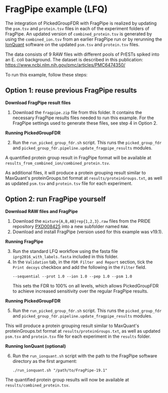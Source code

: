 # FragPipe example (LFQ)

The integration of PickedGroupFDR with FragPipe is realized by updating the `psm.tsv` and `protein.tsv` files in each of the experiment folders of FragPipe. An updated version of `combined_protein.tsv` is generated by using the `combined_ion.tsv` from an earlier FragPipe run or by rerunning the [IonQuant](https://ionquant.nesvilab.org/) software on the updated `psm.tsv` and `protein.tsv` files.

The data consists of 9 RAW files with different pools of PrESTs spiked into an E. coli background.
The dataset is described in this publication: https://www.ncbi.nlm.nih.gov/pmc/articles/PMC6474350/

To run this example, follow these steps:

## Option 1: reuse previous FragPipe results

**Download FragPipe result files**

1. Download the `fragpipe.zip` file from this folder. It contains the necessary FragPipe results files needed to run this example. For the FragPipe settings used to generate these files, see step 4 in Option 2.

**Running PickedGroupFDR**

2. Run the `run_picked_group_fdr.sh` script. This runs the `picked_group_fdr` and `picked_group_fdr.pipeline.update_fragpipe_results` modules.

A quantified protein group result in FragPipe format will be available at `results_from_combined_ion/combined_protein.tsv`.

As additional files, it will produce a protein grouping result similar to MaxQuant's proteinGroups.txt format at `results/proteinGroups.txt`, as well as updated `psm.tsv` and `protein.tsv` file for each experiment.


## Option 2: run FragPipe yourself

**Download RAW files and FragPipe**

1. Download the `mixture{A,B,AB}rep{1,2,3}.raw` files from the PRIDE repository [PXD008425](https://www.ebi.ac.uk/pride/archive/projects/PXD008425) into a new subfolder named `RAW`.
2. Download and install FragPipe (version used for this example was v19.1).

**Running FragPipe**

3. Run the standard LFQ workflow using the fasta file `iprg2016_with_labels.fasta` included in this folder.
4. In the `Validation` tab, in the `FDR Filter and Report` section, tick the `Print decoys` checkbox and add the following in the `Filter` field.
   ```
   --sequential --prot 1.0 --ion 1.0 --pep 1.0 --psm 1.0
   ```
   This sets the FDR to 100% on all levels, which allows PickedGroupFDR to achieve increased sensitivity over the regular FragPipe results.

**Running PickedGroupFDR**

5. Run the `run_picked_group_fdr.sh` script. This runs the `picked_group_fdr` and `picked_group_fdr.pipeline.update_fragpipe_results` modules.

This will produce a protein grouping result similar to MaxQuant's proteinGroups.txt format at `results/proteinGroups.txt`, as well as updated `psm.tsv` and `protein.tsv` file for each experiment in the `results` folder.

**Running IonQuant (optional)**

6. Run the `run_ionquant.sh` script with the path to the FragPipe software directory as the first argument:
   ```
   ./run_ionquant.sh "/path/to/FragPipe-19.1"
   ```

The quantified protein group results will now be available at `results/combined_protein.tsv`.